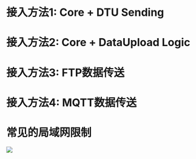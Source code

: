 
# 接入方法1: Core + DTU Sending


# 接入方法2: Core + DataUpload Logic


# 接入方法3: FTP数据传送

# 接入方法4: MQTT数据传送

# 常见的局域网限制

![](http://ww1.sinaimg.cn/large/006qm7Cpgy1fkhm3ixv4aj30lp08h75e.jpg)